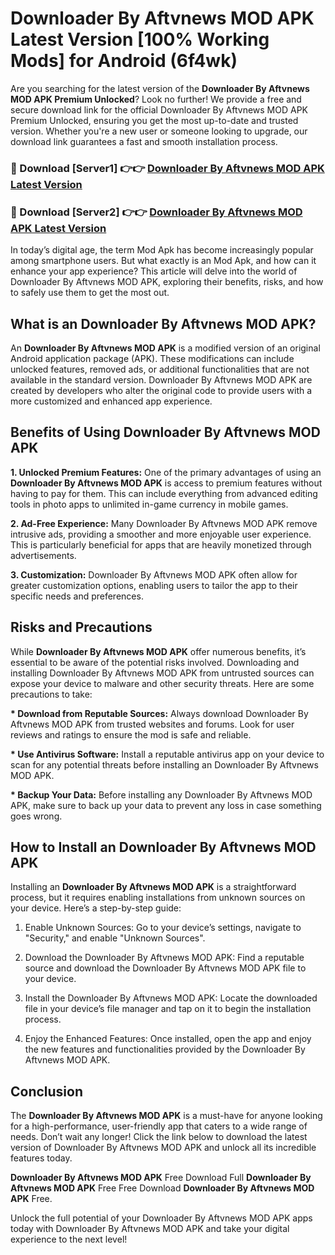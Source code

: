 # Downloader By Aftvnews MOD APK Latest Version [100% Working Mods] for Android (6f4wk)

Are you searching for the latest version of the <strong>Downloader By Aftvnews MOD APK Premium Unlocked</strong>? Look no further! We provide a free and secure download link for the official Downloader By Aftvnews MOD APK Premium Unlocked, ensuring you get the most up-to-date and trusted version. Whether you're a new user or someone looking to upgrade, our download link guarantees a fast and smooth installation process.


<h3>🔴 Download [Server1] 👉👉 <a href="https://getmodsapk.pages.dev?q=Downloader+By+Aftvnews+MOD+APK&ref=4R3">Downloader By Aftvnews MOD APK Latest Version</a></h3>

<h3>🔴 Download [Server2] 👉👉 <a href="https://getmodsapk.pages.dev?q=Downloader+By+Aftvnews+MOD+APK&ref=4R3">Downloader By Aftvnews MOD APK Latest Version</a></h3>


In today’s digital age, the term Mod Apk has become increasingly popular among smartphone users. But what exactly is an Mod Apk, and how can it enhance your app experience? This article will delve into the world of Downloader By Aftvnews MOD APK, exploring their benefits, risks, and how to safely use them to get the most out.


<h2>What is an Downloader By Aftvnews MOD APK?</h2>

An <strong>Downloader By Aftvnews MOD APK</strong> is a modified version of an original Android application package (APK). These modifications can include unlocked features, removed ads, or additional functionalities that are not available in the standard version. Downloader By Aftvnews MOD APK are created by developers who alter the original code to provide users with a more customized and enhanced app experience.


<h2>Benefits of Using Downloader By Aftvnews MOD APK</h2>

<strong> 1. Unlocked Premium Features:</strong> One of the primary advantages of using an <strong>Downloader By Aftvnews MOD APK</strong> is access to premium features without having to pay for them. This can include everything from advanced editing tools in photo apps to unlimited in-game currency in mobile games.

<strong> 2. Ad-Free Experience:</strong> Many Downloader By Aftvnews MOD APK remove intrusive ads, providing a smoother and more enjoyable user experience. This is particularly beneficial for apps that are heavily monetized through advertisements.

<strong> 3. Customization:</strong> Downloader By Aftvnews MOD APK often allow for greater customization options, enabling users to tailor the app to their specific needs and preferences.


<h2>Risks and Precautions</h2>

While <strong>Downloader By Aftvnews MOD APK</strong> offer numerous benefits, it’s essential to be aware of the potential risks involved. Downloading and installing Downloader By Aftvnews MOD APK from untrusted sources can expose your device to malware and other security threats. Here are some precautions to take:

<strong> * Download from Reputable Sources:</strong> Always download Downloader By Aftvnews MOD APK from trusted websites and forums. Look for user reviews and ratings to ensure the mod is safe and reliable.

<strong> * Use Antivirus Software:</strong> Install a reputable antivirus app on your device to scan for any potential threats before installing an Downloader By Aftvnews MOD APK.

<strong> * Backup Your Data:</strong> Before installing any Downloader By Aftvnews MOD APK, make sure to back up your data to prevent any loss in case something goes wrong.


<h2>How to Install an Downloader By Aftvnews MOD APK</h2>

Installing an <strong>Downloader By Aftvnews MOD APK</strong> is a straightforward process, but it requires enabling installations from unknown sources on your device. Here’s a step-by-step guide:

 1. Enable Unknown Sources: Go to your device’s settings, navigate to "Security," and enable "Unknown Sources".

 2. Download the Downloader By Aftvnews MOD APK: Find a reputable source and download the Downloader By Aftvnews MOD APK file to your device.

 3. Install the Downloader By Aftvnews MOD APK: Locate the downloaded file in your device’s file manager and tap on it to begin the installation process.

 4. Enjoy the Enhanced Features: Once installed, open the app and enjoy the new features and functionalities provided by the Downloader By Aftvnews MOD APK.


<h2><strong>Conclusion</strong></h2>

The <strong>Downloader By Aftvnews MOD APK</strong> is a must-have for anyone looking for a high-performance, user-friendly app that caters to a wide range of needs. Don’t wait any longer! Click the link below to download the latest version of Downloader By Aftvnews MOD APK and unlock all its incredible features today.

<strong>Downloader By Aftvnews MOD APK</strong> Free Download Full <strong>Downloader By Aftvnews MOD APK</strong> Free Free Download <strong>Downloader By Aftvnews MOD APK</strong> Free.

Unlock the full potential of your Downloader By Aftvnews MOD APK apps today with Downloader By Aftvnews MOD APK and take your digital experience to the next level!